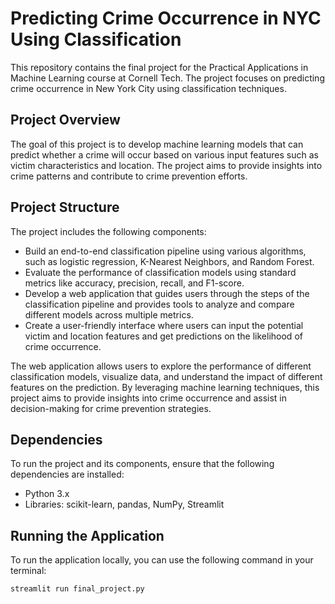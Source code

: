 # Predicting Crime Occurrence in NYC Using Classification

This repository contains the final project for the Practical Applications in Machine Learning course at Cornell Tech. The project focuses on predicting crime occurrence in New York City using classification techniques.

## Project Overview
The goal of this project is to develop machine learning models that can predict whether a crime will occur based on various input features such as victim characteristics and location. The project aims to provide insights into crime patterns and contribute to crime prevention efforts.

## Project Structure
The project includes the following components:
* Build an end-to-end classification pipeline using various algorithms, such as logistic regression, K-Nearest Neighbors, and Random Forest.
* Evaluate the performance of classification models using standard metrics like accuracy, precision, recall, and F1-score.
* Develop a web application that guides users through the steps of the classification pipeline and provides tools to analyze and compare different models across multiple metrics.
* Create a user-friendly interface where users can input the potential victim and location features and get predictions on the likelihood of crime occurrence.

The web application allows users to explore the performance of different classification models, visualize data, and understand the impact of different features on the prediction. By leveraging machine learning techniques, this project aims to provide insights into crime occurrence and assist in decision-making for crime prevention strategies.

## Dependencies
To run the project and its components, ensure that the following dependencies are installed:

* Python 3.x
* Libraries: scikit-learn, pandas, NumPy, Streamlit
## Running the Application

To run the application locally, you can use the following command in your terminal:

```shell
streamlit run final_project.py
